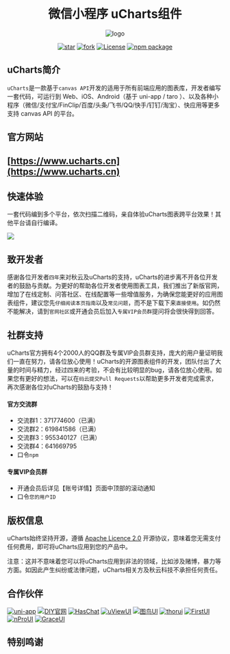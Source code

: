 <h1 align="center">微信小程序 uCharts组件</h1>

<div align="center">

![logo](https://img-blog.csdnimg.cn/4a276226973841468c1be356f8d9438b.png)

[![star](https://gitee.com/uCharts/uCharts/badge/star.svg?theme=gvp)](https://gitee.com/uCharts/uCharts/stargazers)
[![fork](https://gitee.com/uCharts/uCharts/badge/fork.svg?theme=gvp)](https://gitee.com/uCharts/uCharts/members)
[![License](https://img.shields.io/badge/license-Apache%202-4EB1BA.svg)](https://www.apache.org/licenses/LICENSE-2.0.html)
[![npm package](https://img.shields.io/npm/v/@qiun/ucharts.svg?style=flat-square)](https://www.npmjs.com/~qiun)

</div>

## uCharts简介

`uCharts`是一款基于`canvas API`开发的适用于所有前端应用的图表库，开发者编写一套代码，可运行到 Web、iOS、Android（基于 uni-app / taro ）、以及各种小程序（微信/支付宝/FinClip/百度/头条/飞书/QQ/快手/钉钉/淘宝）、快应用等更多支持 canvas API 的平台。

## 官方网站

## [https://www.ucharts.cn](https://www.ucharts.cn)

## 快速体验

一套代码编到多个平台，依次扫描二维码，亲自体验uCharts图表跨平台效果！其他平台请自行编译。

![](https://www.ucharts.cn/images/web/guide/qrcode20220224.png)

## 致开发者

感谢各位开发者`四年`来对秋云及uCharts的支持，uCharts的进步离不开各位开发者的鼓励与贡献。为更好的帮助各位开发者使用图表工具，我们推出了新版官网，增加了在线定制、问答社区、在线配置等一些增值服务，为确保您能更好的应用图表组件，建议您先`仔细阅读本页指南`以及`常见问题`，而不是下载下来`直接使用`。如仍然不能解决，请到`官网社区`或开通会员后加入`专属VIP会员群`提问将会很快得到回答。

## 社群支持

uCharts官方拥有4个2000人的QQ群及专属VIP会员群支持，庞大的用户量证明我们一直在努力，请各位放心使用！uCharts的开源图表组件的开发，团队付出了大量的时间与精力，经过四来的考验，不会有比较明显的bug，请各位放心使用。如果您有更好的想法，可以在`码云提交Pull Requests`以帮助更多开发者完成需求，再次感谢各位对uCharts的鼓励与支持！

#### 官方交流群
- 交流群1：371774600（已满）
- 交流群2：619841586（已满）
- 交流群3：955340127（已满）
- 交流群4：641669795
- 口令`npm`

#### 专属VIP会员群
- 开通会员后详见【账号详情】页面中顶部的滚动通知
- 口令`您的用户ID`

## 版权信息

uCharts始终坚持开源，遵循 [Apache Licence 2.0](https://www.apache.org/licenses/LICENSE-2.0.html) 开源协议，意味着您无需支付任何费用，即可将uCharts应用到您的产品中。

注意：这并不意味着您可以将uCharts应用到非法的领域，比如涉及赌博，暴力等方面。如因此产生纠纷或法律问题，uCharts相关方及秋云科技不承担任何责任。

## 合作伙伴

[![uni-app](https://www.ucharts.cn/images/web/guide/links/uni-app.png)](https://uniapp.dcloud.io/)
[![DIY官网](https://www.ucharts.cn/images/web/guide/links/diy-gw.png)](https://www.diygw.com/)
[![HasChat](https://www.ucharts.cn/images/web/guide/links/haschat.png)](https://gitee.com/howcode/has-chat)
[![uViewUI](https://www.ucharts.cn/images/web/guide/links/uView.png)](https://www.uviewui.com/)
[![图鸟UI](https://www.ucharts.cn/images/web/guide/links/tuniao.png)](https://ext.dcloud.net.cn/plugin?id=7088)
[![thorui](https://www.ucharts.cn/images/web/guide/links/thorui.png)](https://ext.dcloud.net.cn/publisher?id=202)
[![FirstUI](https://www.ucharts.cn/images/web/guide/links/first.png)](https://www.firstui.cn/)
[![nProUI](https://www.ucharts.cn/images/web/guide/links/nPro.png)](https://ext.dcloud.net.cn/plugin?id=5169)
[![GraceUI](https://www.ucharts.cn/images/web/guide/links/grace.png)](https://www.graceui.com/)


## 特别鸣谢

